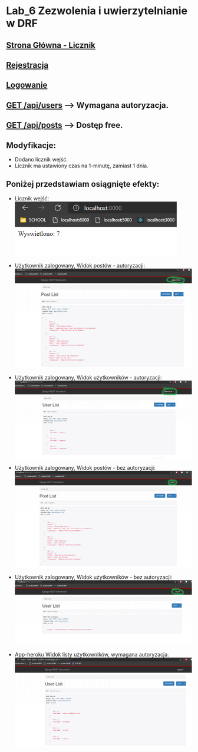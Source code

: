 # Lab_6 Zezwolenia i uwierzytelnianie w DRF

## [Strona Główna - Licznik](https://lab6-adam-szreiber.herokuapp.com/)

## [Rejestracja](https://lab6-adam-szreiber.herokuapp.com/api/v1/rest-auth/registration/)
## [Logowanie](https://lab6-adam-szreiber.herokuapp.com/api-auth/login/)
## [GET /api/users](https://lab6-adam-szreiber.herokuapp.com/api/v1/users/) --> Wymagana autoryzacja.
## [GET /api/posts](https://lab6-adam-szreiber.herokuapp.com/api/v1/posts/) --> Dostęp free.



## Modyfikacje:
- Dodano licznik wejść.
- Licznik ma ustawiony czas na 1-minutę, zamiast 1 dnia.



## Poniżej przedstawiam osiągnięte efekty:

* Licznik wejść:<br/>
![](md_files/counter.png) 


* Użytkownik zalogowany, Widok postów - autoryzacji:
![](md_files/loggedInPostsView.png) 

* Użytkownik zalogowany, Widok użytkowników - autoryzacji:
![](md_files/loggedInUsersView.png) 

* Użytkownik zalogowany, Widok postów - bez autoryzacji:
![](md_files/loggedOutPosts.png) 

* Użytkownik zalogowany, Widok użytkowników - bez autoryzacji:
![](md_files/loggedOutUsers.png) 

* App-heroku Widok listy użytkowników, wymagana autoryzacja.
![](md_files/online.png) 
